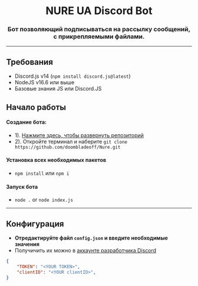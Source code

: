 <h1 align="center"> NURE UA Discord Bot </h1>
<h3 align="center">Бот позволяющий подписываться на рассылку сообщений, с прикрепляемыми файлами.</h3>

---

## Требования
- Discord.js v14 (`npm install discord.js@latest`)
- NodeJS v16.6 или выше
- Базовые знания JS или Discord.JS

## Начало работы
#### Создание бота:
- 1). [Нажмите здесь, чтобы развернуть репозиторий](https://github.com/doombladeoff/Nure)
- 2). Откройте терминал и наберите `git clone https://github.com/doombladeoff/Nure.git`
#### Установка всех необходимых пакетов
- `npm install` или `npm i`
#### Запуск бота
- `node .` or `node index.js`

---

## Конфигурация
- **Отредактируйте файл `config.json` и введите необходимые значения**
- Получичить их можно в [аккаунте разработчика Discord](https://discord.com/developers/applications)
```json
{
    "TOKEN": "<YOUR TOKEN>",
    "clientID": "<YOUR clientID>",
}
```
